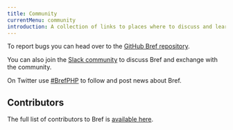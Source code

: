 ```yaml
---
title: Community
currentMenu: community
introduction: A collection of links to places where to discuss and learn about Bref.
---
```


To report bugs you can head over to the [GitHub Bref repository](https://github.com/mnapoli/bref).

You can also join the [Slack community](https://brefworkspace.slack.com/) to discuss Bref and exchange with the community.

On Twitter use [#BrefPHP](https://twitter.com/search?q=%23BrefPHP) to follow and post news about Bref.

## Contributors

The full list of contributors to Bref is [available here](https://github.com/mnapoli/bref/graphs/contributors).
